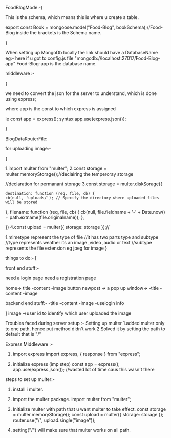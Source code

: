 FoodBlogMode:-{

This is the schema, which means this is where u create a table.

export const Book = mongoose.model("Food-Blog", bookSchema);//Food-Blog inside the brackets is the Schema name.

}

When setting up MongoDb locally the link should have a DatabaseName eg:- here if u got to config.js file "mongodb://localhost:27017/Food-Blog-app" Food-Blog-app is the database name.

middleware :-

{

we need to convert the json for the server to understand, which is done using express;

where app is the const to which express is assigned

ie const app = express();
syntax:app.use(express.json());

}

BlogDataRouterFile:

for uploading image:-

{

1.import multer from "multer";
2.const storage = multer.memoryStorage();//declairing the temperoray storage

//declaration for permanant storage
3.const storage = multer.diskSorage({

    destination: function (req, file, cb) {
    cb(null, 'uploads/'); // Specify the directory where uploaded files will be stored

},
filename: function (req, file, cb) {
cb(null, file.fieldname + '-' + Date.now() + path.extname(file.originalname));
},

})
4.const upload = multer({ storage: storage });//

1.mimetype represent the type of file
//it has two parts type and subtype
//type represents weather its an image ,video ,audio or text
//subtype represents the file extension eg jpeg for image
}

things to do:-
[

front end stuff:-

need a login page
need a registration page

home-> title
-content
-image
button newpost -> a pop up window-> -title
-content
-image

backend end stuff:-
-title
-content
-image
-uselogin info

]
image ->user id to identify which user uploaded the image

Troubles faced during server setup :-
Setting up multer
1.added multer only to one path, hence put method didn't work
2.Solved it by setting the path to default that is "/"

Express Middleware :-

1. import express
   import express, { response } from "express";

2. initialize express (imp step)
   const app = express();
   app.use(express.json()); //wasted lot of time caus this wasn't there

steps to set up multer:-

1.  install i multer.
2.  import the multer package.
    import multer from "multer";
3.  Initialize multer with path that u want multer to take effect.
    const storage = multer.memoryStorage();
    const upload = multer({ storage: storage });
    router.use("/", upload.single("image"));

4.  setting("/") will make sure that multer works on all path.
